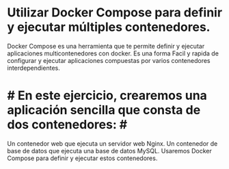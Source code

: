 # Utilizar Docker Compose para definir y ejecutar múltiples contenedores.

Docker Compose es una herramienta que te permite definir y ejecutar aplicaciones multicontenedores con docker. Es una forma Facil y rapida de configurar y ejecutar aplicaciones compuestas por varios contenedores interdependientes.

# # En este ejercicio, crearemos una aplicación sencilla que consta de dos contenedores: # #

Un contenedor web que ejecuta un servidor web Nginx.
Un contenedor de base de datos que ejecuta una base de datos MySQL.
Usaremos Docker Compose para definir y ejecutar estos contenedores. 